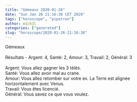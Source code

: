 ```yaml
---
title: "Gémeaux 2020-01-26"
date: "Sun Jan 26 21:16:38 CET 2020"
tags: ["horoscope", "pipotron"]
author: m1ch3l
categories: ["generated"]
slug: "horoscope/2020-01-26-21:16:38"
---
```


Gémeaux<br>
<br>
Résultats - Argent: 4, Santé: 2, Amour: 3, Travail: 2, Général: 3<br>
<br>
Argent:  Vous allez gagner les 3 télés. <br>
Santé:   Vous allez avoir mal au crane. <br>
Amour:   Vous allez retomber sur votre ex. La Terre est alignée horizontalement avec Venus.<br>
Travail: Vous êtes licencié. <br>
Général: Vous savez ce que vous voulez.<br>
